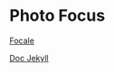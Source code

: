 # Photo Focus

[Focale](./focale.md)

[Doc Jekyll](https://github.com/daattali/beautiful-jekyll/blob/master/_config.yml)